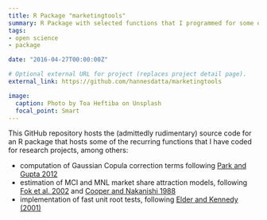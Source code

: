 ```yaml
---
title: R Package "marketingtools"
summary: R Package with selected functions that I programmed for some of my research projects.
tags:
- open science
- package

date: "2016-04-27T00:00:00Z"

# Optional external URL for project (replaces project detail page).
external_link: https://github.com/hannesdatta/marketingtools

image:
  caption: Photo by Toa Heftiba on Unsplash
  focal_point: Smart
---
```


This GitHub repository hosts the (admittedly rudimentary) source code for an R package that hosts some of the recurring functions that I have coded for research projects, among others:

- computation of Gaussian Copula correction terms following [Park and Gupta 2012](http://dx.doi.org/10.1287/mksc.1120.0718)
- estimation of MCI and MNL market share attraction models, following [Fok et al. 2002](http://www.emeraldinsight.com/doi/abs/10.1016/S0731-9053%2802%2916010-5) and [Cooper and Nakanishi 1988](http://www.anderson.ucla.edu/faculty/lee.cooper/MCI_Book/BOOKI2010.pdf)
- implementation of fast unit root tests, following [Elder and Kennedy (2001)](http://debis.deu.edu.tr/userweb//onder.hanedar/dosyalar/elder.pdf)

